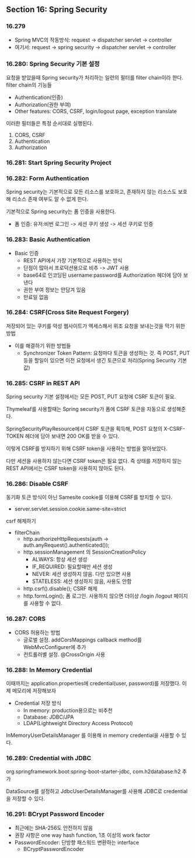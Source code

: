 ## Section 16: Spring Security

### 16.279
- Spring MVC의 작동방식: request -> dispatcher servlet -> controller
- 여기서: request -> spring security -> dispatcher servlet -> controller

### 16.280: Spring Security 기본 설정
요청을 받았을때 Spring security가 처리하는 일련의 필터를 filter chain이라 한다.
filter chain의 기능들
- Authentication(인증)
- Authorization(권한 부여)
- Other features: CORS, CSRF, login/logout page, exception translate

이러한 필터들은 특정 순서대로 실행된다.
1. CORS, CSRF
2. Authentication
3. Authorization

### 16.281: Start Spring Security Project

### 16.282: Form Authentication
Spring security는 기본적으로 모든 리소스를 보호하고, 존재하지 않는 리소스도 보호해 리소스 존재 여부도 알 수 없게 한다.

기본적으로 Spring security는 폼 인증을 사용한다.
- 폼 인증: 유저:비번 로그인 -> 세션 쿠키 생성 -> 세션 쿠키로 인증

### 16.283: Basic Authentication
- Basic 인증
  - REST API에서 가장 기본적으로 사용하는 방식
  - 단점이 많아서 프로덕션용으로 비추 -> JWT 사용
  - base64로 인코딩된 username:password를 Authorization 헤더에 담아 보낸다
  - 권한 부여 정보는 안담겨 있음
  - 만료일 없음

### 16.284: CSRF(Cross Site Request Forgery)
저장되어 있는 쿠키를 악성 웹사이트가 엑세스해서 위조 요청을 보내는것을 막기 위한 방법
- 이를 해결하기 위한 방법들
  - Synchronizer Token Pattern: 요청마다 토큰을 생성하는 것. 즉 POST, PUT등을 할일이 있으면 이전 요청에서 생긴 토큰으로 처리(Spring Security 기본값)


### 16.285: CSRF in REST API
Spring security 기본 설정에서는 모든 POST, PUT 요청에 CSRF 토큰이 필요.

Thymeleaf를 사용할때는 Spring security가 폼에 CSRF 토큰을 자동으로 생성해준다.

SpringSecurityPlayResource에서 CSRF 토큰을 획득해, POST 요청의 X-CSRF-TOKEN 헤더에 담아 보내면 200 OK를 받을 수 있다.

이렇게 CSRF를 방지하기 위해 CSRF token을 사용하는 방법을 알아보았다.

다만 세션을 사용하지 않는다면 CSRF token은 필요 없다. 즉 상태를 저장하지 않는 REST API에서는 CSRF token을 사용하지 않아도 된다.

### 16.286: Disable CSRF
동기화 토큰 방식이 아닌 Samesite cookie를 이용해 CSRF를 방지할 수 있다.
- server.servlet.session.cookie.same-site=strict

csrf 해제하기
- filterChain
  - http.authorizeHttpRequests(auth -> auth.anyRequest().authenticated());
  - http.sessionManagement 의 SessionCreationPolicy
    - ALWAYS: 항상 세션 생성
    - IF_REQUIRED: 필요할때만 세션 생성
    - NEVER: 세션 생성하지 않음. 다만 있으면 사용
    - STATELESS: 세션 생성하지 않음, 사용도 안함
  - http.csrf().disable(); CSRF 해제
  - http.formLogin(); 폼 로그인. 사용하지 않으면 더이상 /login /logout 페이지를 사용할 수 없다.

### 16.287: CORS
- CORS 허용하는 방법
  - 글로벌 설정. addCorsMappings callback method를 WebMvcConfigurer에 추가
  - 컨트롤러별 설정. @CrossOrigin 사용

### 16.288: In Memory Credential
이때까지는 application.properties에 credential(user, password)를 저장했다.
이제 메모리에 저장해보자

- Credential 저장 방식
  - In memory: production용으로는 비추천
  - Database: JDBC/JPA
  - LDAP(Lightweight Directory Access Protocol)

InMemoryUserDetailsManager 를 이용해 in memory credential을 사용할 수 있다.

### 16.289: Credential with JDBC
org.springframework.boot:spring-boot-starter-jdbc, com.h2database:h2 추가

DataSource를 설정하고 JdbcUserDetailsManager를 사용해 JDBC로 credential을 저장할 수 있다.

### 16.291: BCrypt Password Encoder
- 최근에는 SHA-256도 안전하지 않음
- 권장 사항은 one way hash function, 1초 이상의 work factor
- PasswordEncoder: 단방향 패스워드 변환하는 interface
  - BCryptPasswordEncoder